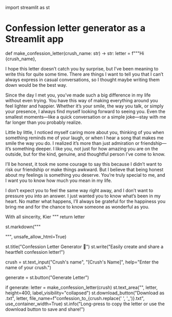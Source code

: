 import streamlit as st

# Confession letter generator as a Streamlit app
def make_confession_letter(crush_name: str) -> str:
    letter = f"""Hi {crush_name},

I hope this letter doesn’t catch you by surprise, but I’ve been meaning to write this for quite some time. 
There are things I want to tell you that I can’t always express in casual conversations, 
so I thought maybe writing them down would be the best way.

Since the day I met you, you’ve made such a big difference in my life without even trying. 
You have this way of making everything around you feel lighter and happier. Whether it’s your smile, 
the way you talk, or simply your presence, I always find myself looking forward to seeing you. 
Even the smallest moments—like a quick conversation or a simple joke—stay with me far longer than you probably realize.

Little by little, I noticed myself caring more about you,
 thinking of you when something reminds me of your laugh, 
 or when I hear a song that makes me smile the way you do. 
 I realized it’s more than just admiration or friendship—it’s something deeper.
   I like you, not just for how amazing you are on the outside, but for the kind,
     genuine, and thoughtful person I’ve come to know.

I’ll be honest, it took me some courage to say this because I didn’t want to risk our friendship or make things awkward.
 But I believe that being honest about my feelings is something you deserve.
   You’re truly special to me, and I want you to know how much you mean in my life.

I don’t expect you to feel the same way right away, 
and I don’t want to pressure you into an answer.
 I just wanted you to know what’s been in my heart. No matter what happens,
 I’ll always be grateful for the happiness you bring me and for the chance to know someone as wonderful as you.

With all sincerity,
Kier
"""
    return letter


st.markdown("""
<style>
  .stTextInput>div>div>input {
    font-size: 1.2em;
    padding: 0.75em;
  }
  .stButton>button {
    font-size: 1.2em;
    padding: 0.75em 1.5em;
    width: 100%;
    margin-top: 0.5em;
  }
  @media (max-width: 600px) {
    .stTextInput>div>div>input, .stButton>button {
      font-size: 1.1em;
    }
  }
</style>
""", unsafe_allow_html=True)

st.title("Confession Letter Generator 💌")
st.write("Easily create and share a heartfelt confession letter!")

crush = st.text_input("Crush's name", "[Crush's Name]", help="Enter the name of your crush.")

generate = st.button("Generate Letter")

if generate:
  letter = make_confession_letter(crush)
  st.text_area("", letter, height=400, label_visibility="collapsed")
  st.download_button("Download as .txt", letter, file_name=f"confession_to_{crush.replace(' ', '_')}.txt", use_container_width=True)
  st.info("Long-press to copy the letter or use the download button to save and share!")

